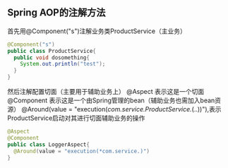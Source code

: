 ## Spring AOP的注解方法
首先用@Component("s")注解业务类ProductService（主业务）
```java
@Component("s")
public class ProductService{
  public void dosomething{
    System.out.println("test");
  }
}
```
然后注解配置切面（主要用于辅助业务上）
@Aspect 表示这是一个切面
@Component 表示这是一个由Spring管理的bean（辅助业务也需加入bean资源）
@Around(value = "execution(*com.service.ProductService.*(..))"),表示ProductService启动对其进行切面辅助业务的操作
```java
@Aspect
@Component
public class LoggerAspect{
  @Around(value = "execution(*com.service.)")
}
```